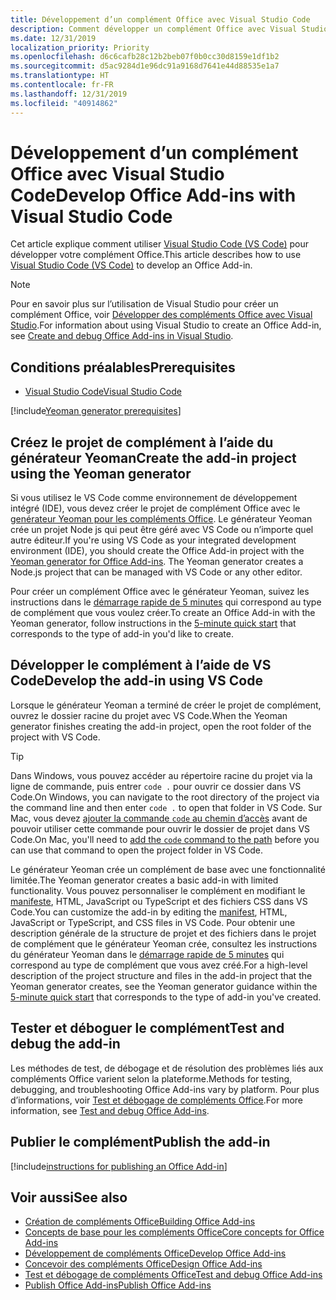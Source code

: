 ```yaml
---
title: Développement d’un complément Office avec Visual Studio Code
description: Comment développer un complément Office avec Visual Studio Code
ms.date: 12/31/2019
localization_priority: Priority
ms.openlocfilehash: d6c6cafb28c12b2beb07f0b0cc30d8159e1df1b2
ms.sourcegitcommit: d5ac9284d1e96dc91a9168d7641e44d88535e1a7
ms.translationtype: HT
ms.contentlocale: fr-FR
ms.lasthandoff: 12/31/2019
ms.locfileid: "40914862"
---
```

# <a name="develop-office-add-ins-with-visual-studio-code"></a><span data-ttu-id="5ab77-103">Développement d’un complément Office avec Visual Studio Code</span><span class="sxs-lookup"><span data-stu-id="5ab77-103">Develop Office Add-ins with Visual Studio Code</span></span>

<span data-ttu-id="5ab77-104">Cet article explique comment utiliser [Visual Studio Code (VS Code)](https://code.visualstudio.com) pour développer votre complément Office.</span><span class="sxs-lookup"><span data-stu-id="5ab77-104">This article describes how to use [Visual Studio Code (VS Code)](https://code.visualstudio.com) to develop an Office Add-in.</span></span>

> [!NOTE]
> <span data-ttu-id="5ab77-105">Pour en savoir plus sur l’utilisation de Visual Studio pour créer un complément Office, voir [Développer des compléments Office avec Visual Studio](develop-add-ins-visual-studio.md).</span><span class="sxs-lookup"><span data-stu-id="5ab77-105">For information about using Visual Studio to create an Office Add-in, see [Create and debug Office Add-ins in Visual Studio](develop-add-ins-visual-studio.md).</span></span>

## <a name="prerequisites"></a><span data-ttu-id="5ab77-106">Conditions préalables</span><span class="sxs-lookup"><span data-stu-id="5ab77-106">Prerequisites</span></span>

- [<span data-ttu-id="5ab77-107">Visual Studio Code</span><span class="sxs-lookup"><span data-stu-id="5ab77-107">Visual Studio Code</span></span>](https://code.visualstudio.com/)

[!include[Yeoman generator prerequisites](../includes/quickstart-yo-prerequisites.md)]

## <a name="create-the-add-in-project-using-the-yeoman-generator"></a><span data-ttu-id="5ab77-108">Créez le projet de complément à l’aide du générateur Yeoman</span><span class="sxs-lookup"><span data-stu-id="5ab77-108">Create the add-in project using the Yeoman generator</span></span>

<span data-ttu-id="5ab77-109">Si vous utilisez le VS Code comme environnement de développement intégré (IDE), vous devez créer le projet de complément Office avec le [genérateur Yeoman pour les compléments Office](https://github.com/OfficeDev/generator-office). Le générateur Yeoman crée un projet Node js qui peut être géré avec VS Code ou n’importe quel autre éditeur.</span><span class="sxs-lookup"><span data-stu-id="5ab77-109">If you're using VS Code as your integrated development environment (IDE), you should create the Office Add-in project with the [Yeoman generator for Office Add-ins](https://github.com/OfficeDev/generator-office). The Yeoman generator creates a Node.js project that can be managed with VS Code or any other editor.</span></span> 

<span data-ttu-id="5ab77-110">Pour créer un complément Office avec le générateur Yeoman, suivez les instructions dans le [démarrage rapide de 5 minutes](../index.md) qui correspond au type de complément que vous voulez créer.</span><span class="sxs-lookup"><span data-stu-id="5ab77-110">To create an Office Add-in with the Yeoman generator, follow instructions in the [5-minute quick start](../index.md) that corresponds to the type of add-in you'd like to create.</span></span>

## <a name="develop-the-add-in-using-vs-code"></a><span data-ttu-id="5ab77-111">Développer le complément à l’aide de VS Code</span><span class="sxs-lookup"><span data-stu-id="5ab77-111">Develop the add-in using VS Code</span></span>

<span data-ttu-id="5ab77-112">Lorsque le générateur Yeoman a terminé de créer le projet de complément, ouvrez le dossier racine du projet avec VS Code.</span><span class="sxs-lookup"><span data-stu-id="5ab77-112">When the Yeoman generator finishes creating the add-in project, open the root folder of the project with VS Code.</span></span> 

> [!TIP]
> <span data-ttu-id="5ab77-113">Dans Windows, vous pouvez accéder au répertoire racine du projet via la ligne de commande, puis entrer `code .` pour ouvrir ce dossier dans VS Code.</span><span class="sxs-lookup"><span data-stu-id="5ab77-113">On Windows, you can navigate to the root directory of the project via the command line and then enter `code .` to open that folder in VS Code.</span></span> <span data-ttu-id="5ab77-114">Sur Mac, vous devez [ajouter la commande `code` au chemin d’accès](https://code.visualstudio.com/docs/setup/mac#_launching-from-the-command-line) avant de pouvoir utiliser cette commande pour ouvrir le dossier de projet dans VS Code.</span><span class="sxs-lookup"><span data-stu-id="5ab77-114">On Mac, you'll need to [add the `code` command to the path](https://code.visualstudio.com/docs/setup/mac#_launching-from-the-command-line) before you can use that command to open the project folder in VS Code.</span></span>

<span data-ttu-id="5ab77-115">Le générateur Yeoman crée un complément de base avec une fonctionnalité limitée.</span><span class="sxs-lookup"><span data-stu-id="5ab77-115">The Yeoman generator creates a basic add-in with limited functionality.</span></span> <span data-ttu-id="5ab77-116">Vous pouvez personnaliser le complément en modifiant le [manifeste](add-in-manifests.md), HTML, JavaScript ou TypeScript et des fichiers CSS dans VS Code.</span><span class="sxs-lookup"><span data-stu-id="5ab77-116">You can customize the add-in by editing the [manifest](add-in-manifests.md), HTML, JavaScript or TypeScript, and CSS files in VS Code.</span></span> <span data-ttu-id="5ab77-117">Pour obtenir une description générale de la structure de projet et des fichiers dans le projet de complément que le générateur Yeoman crée, consultez les instructions du générateur Yeoman dans le [démarrage rapide de 5 minutes](../index.md) qui correspond au type de complément que vous avez créé.</span><span class="sxs-lookup"><span data-stu-id="5ab77-117">For a high-level description of the project structure and files in the add-in project that the Yeoman generator creates, see the Yeoman generator guidance within the [5-minute quick start](../index.md) that corresponds to the type of add-in you've created.</span></span>

## <a name="test-and-debug-the-add-in"></a><span data-ttu-id="5ab77-118">Tester et déboguer le complément</span><span class="sxs-lookup"><span data-stu-id="5ab77-118">Test and debug the add-in</span></span>

<span data-ttu-id="5ab77-119">Les méthodes de test, de débogage et de résolution des problèmes liés aux compléments Office varient selon la plateforme.</span><span class="sxs-lookup"><span data-stu-id="5ab77-119">Methods for testing, debugging, and troubleshooting Office Add-ins vary by platform.</span></span> <span data-ttu-id="5ab77-120">Pour plus d’informations, voir [Test et débogage de compléments Office](../testing/test-debug-office-add-ins.md).</span><span class="sxs-lookup"><span data-stu-id="5ab77-120">For more information, see [Test and debug Office Add-ins](../testing/test-debug-office-add-ins.md).</span></span>

## <a name="publish-the-add-in"></a><span data-ttu-id="5ab77-121">Publier le complément</span><span class="sxs-lookup"><span data-stu-id="5ab77-121">Publish the add-in</span></span>

[!include[instructions for publishing an Office Add-in](../includes/publish-add-in.md)]

## <a name="see-also"></a><span data-ttu-id="5ab77-122">Voir aussi</span><span class="sxs-lookup"><span data-stu-id="5ab77-122">See also</span></span>

- [<span data-ttu-id="5ab77-123">Création de compléments Office</span><span class="sxs-lookup"><span data-stu-id="5ab77-123">Building Office Add-ins</span></span>](../overview/office-add-ins-fundamentals.md)
- [<span data-ttu-id="5ab77-124">Concepts de base pour les compléments Office</span><span class="sxs-lookup"><span data-stu-id="5ab77-124">Core concepts for Office Add-ins</span></span>](../overview/core-concepts-office-add-ins.md)
- [<span data-ttu-id="5ab77-125">Développement de compléments Office</span><span class="sxs-lookup"><span data-stu-id="5ab77-125">Develop Office Add-ins</span></span>](../develop/develop-overview.md)
- [<span data-ttu-id="5ab77-126">Concevoir des compléments Office</span><span class="sxs-lookup"><span data-stu-id="5ab77-126">Design Office Add-ins</span></span>](../design/add-in-design.md)
- [<span data-ttu-id="5ab77-127">Test et débogage de compléments Office</span><span class="sxs-lookup"><span data-stu-id="5ab77-127">Test and debug Office Add-ins</span></span>](../testing/test-debug-office-add-ins.md)
- [<span data-ttu-id="5ab77-128">Publish Office Add-ins</span><span class="sxs-lookup"><span data-stu-id="5ab77-128">Publish Office Add-ins</span></span>](../publish/publish.md)